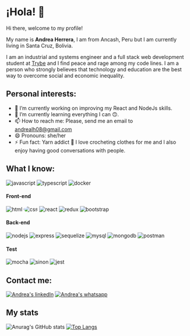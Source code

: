 # ¡Hola! 👋

Hi there, welcome to my profile!

My name is **Andrea Herrera**, I am from Ancash, Peru but I am currently living in Santa Cruz, Bolivia.

I am an industrial and systems engineer and a full stack web development student at <a href="https://www.betrybe.com/">Trybe</a> and I find peace and rage among my code lines.
I am a person who strongly believes that technology and education are the best way to overcome social and economic inequality.

## Personal interests:

- 🔭 I’m currently working on improving my React and NodeJs skills.
- 🌱 I’m currently learning everything I can 🙃.
- 📫 How to reach me: Please, send me an email to andrealh08@gmail.com
- 😄 Pronouns: she/her
- ⚡ Fun fact: Yarn addict 🧶 I love crocheting clothes for me and I also enjoy having good conversations with people.

## What I know:

<img alt="javascript" target="_blank" rel="noopener noreferrer" src="https://img.shields.io/badge/JavaScript-F7DF1E?style=for-the-badge&logo=javascript&logoColor=black" /> <img alt="typescript" src="https://img.shields.io/badge/TypeScript-007ACC?style=for-the-badge&logo=typescript&logoColor=white" />
<img alt="docker" src="https://img.shields.io/badge/Docker-2CA5E0?style=for-the-badge&logo=docker&logoColor=white" />

#### Front-end
<img alt="html" target="_blank" rel="noopener noreferrer" src="https://img.shields.io/badge/HTML5-E34F26?style=for-the-badge&logo=html5&logoColor=white" /> <img alt="css" style="border-radius:50%" src="https://img.shields.io/badge/CSS3-1572B6?style=for-the-badge&logo=css3&logoColor=white" />
<img alt="react" target="_blank" rel="noopener noreferrer" src="https://img.shields.io/badge/React-20232A?style=for-the-badge&logo=react&logoColor=61DAFB" />
<img alt="redux" target="_blank" rel="noopener noreferrer" src="https://img.shields.io/badge/Redux-593D88?style=for-the-badge&logo=redux&logoColor=white" />
<img alt="bootstrap" src="https://img.shields.io/badge/Bootstrap-563D7C?style=for-the-badge&logo=bootstrap&logoColor=white" />

#### Back-end
<img alt="nodejs" target="_blank" rel="noopener noreferrer" src="https://img.shields.io/badge/Node.js-339933?style=for-the-badge&logo=nodedotjs&logoColor=white" /> <img alt="express" src="https://img.shields.io/badge/Express.js-000000?style=for-the-badge&logo=express&logoColor=white" />
<img alt="sequelize" src="https://img.shields.io/badge/Sequelize-52B0E7?style=for-the-badge&logo=Sequelize&logoColor=white" />
<img alt="mysql" src="https://img.shields.io/badge/MySQL-005C84?style=for-the-badge&logo=mysql&logoColor=white" />
<img alt="mongodb" src="https://img.shields.io/badge/MongoDB-4EA94B?style=for-the-badge&logo=mongodb&logoColor=white" />
<img alt="postman" src="https://img.shields.io/badge/Postman-FF6C37?style=for-the-badge&logo=Postman&logoColor=white" />

#### Test
<img alt="mocha" src="https://img.shields.io/badge/Mocha-8D6748?style=for-the-badge&logo=Mocha&logoColor=white" /> <img alt="sinon" src="https://img.shields.io/badge/chai-A30701?style=for-the-badge&logo=chai&logoColor=white" />
<img alt="jest" src="https://img.shields.io/badge/Jest-C21325?style=for-the-badge&logo=jest&logoColor=white" />

## Contact me:

[<img alt="Andrea's linkedIn" target="_blank" rel="noopener noreferrer" src="https://img.shields.io/badge/LinkedIn-0077B5?style=for-the-badge&logo=linkedin&logoColor=white" />][linkedin]
[<img alt="Andrea's whatsapp" target="_blank" rel="noopener noreferrer" src="https://img.shields.io/badge/WhatsApp-25D366?style=for-the-badge&logo=whatsapp&logoColor=white" />][whatsapp]

[linkedin]: https://www.linkedin.com/in/andrea-lora-herrera/
[whatsapp]: https://wa.me/+556193311244

## My stats

![Anurag's GitHub stats](https://github-readme-stats.vercel.app/api?username=andreallherrera&show_icons=true&theme=synthwave)
[![Top Langs](https://github-readme-stats.vercel.app/api/top-langs/?username=andreallherrera&layout=compact&theme=synthwave)](https://github.com/andreallherrera/github-readme-stats)
